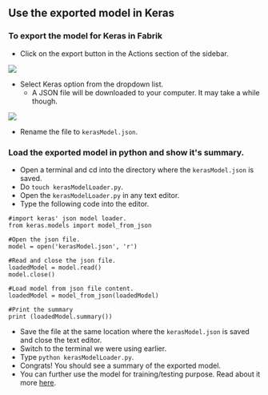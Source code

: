 ## Use the exported model in Keras

### To export the model for Keras in Fabrik

- Click on the export button in the Actions section of the sidebar.
<img src="https://raw.githubusercontent.com/Cloud-CV/Fabrik/master/tutorials/exportbutton.png">

- Select Keras option from the dropdown list.
    - A JSON file will be downloaded to your computer. It may take a while though.
<img src="https://raw.githubusercontent.com/Cloud-CV/Fabrik/master/tutorials/exportdropdown.png">

- Rename the file to ```kerasModel.json```.

### Load the exported model in python and show it's summary.

- Open a terminal and cd into the directory where the ```kerasModel.json``` is saved.
- Do ```touch kerasModelLoader.py```.
- Open the ```kerasModelLoader.py``` in any text editor.
- Type the following code into the editor.
```
#import keras' json model loader.
from keras.models import model_from_json

#Open the json file.
model = open('kerasModel.json', 'r')

#Read and close the json file.
loadedModel = model.read()
model.close()

#Load model from json file content.
loadedModel = model_from_json(loadedModel)

#Print the summary 
print (loadedModel.summary())
```

- Save the file at the same location where the ```kerasModel.json``` is saved and close the text editor.
- Switch to the terminal we were using earlier.
- Type ```python kerasModelLoader.py```.
- Congrats! You should see a summary of the exported model.
- You can further use the model for training/testing purpose. Read about it more [here](keras_json_usage_1.md).

